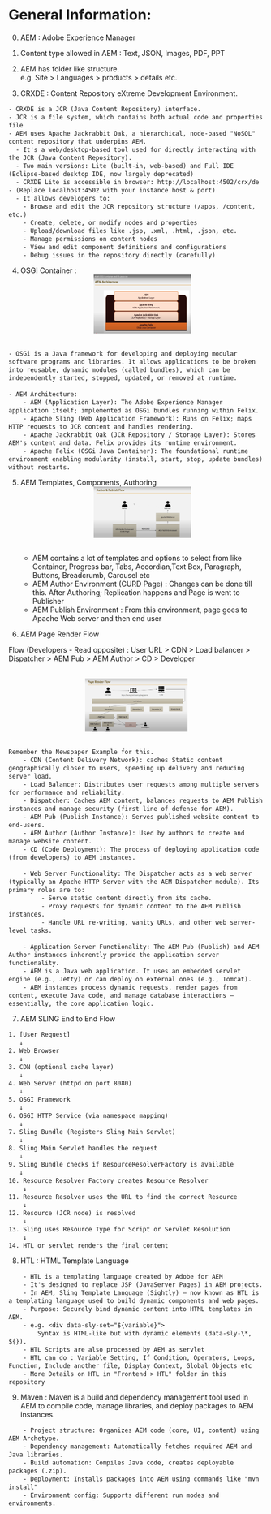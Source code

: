 # General Information:

0. AEM : Adobe Experience Manager
1. Content type allowed in AEM : Text, JSON, Images, PDF, PPT
2. AEM has folder like structure.  
   e.g. Site > Languages > products > details etc.

3. CRXDE : Content Repository eXtreme Development Environment.

```
- CRXDE is a JCR (Java Content Repository) interface.
- JCR is a file system, which contains both actual code and properties file
- AEM uses Apache Jackrabbit Oak, a hierarchical, node-based "NoSQL" content repository that underpins AEM.
  - It's a web/desktop-based tool used for directly interacting with the JCR (Java Content Repository).
  - Two main versions: Lite (built-in, web-based) and Full IDE (Eclipse-based desktop IDE, now largely deprecated)
  - CRXDE Lite is accessible in browser: http://localhost:4502/crx/de - (Replace localhost:4502 with your instance host & port)
  - It allows developers to:
    - Browse and edit the JCR repository structure (/apps, /content, etc.)
    - Create, delete, or modify nodes and properties
    - Upload/download files like .jsp, .xml, .html, .json, etc.
    - Manage permissions on content nodes
    - View and edit component definitions and configurations
    - Debug issues in the repository directly (carefully)
```

4. OSGI Container :
   <br><img src="../Images/AEM_Architecture.png" alt="AEM Architecture" width="40%" style="display: block; margin: auto;">
   <br>

```
- OSGi is a Java framework for developing and deploying modular software programs and libraries. It allows applications to be broken into reusable, dynamic modules (called bundles), which can be independently started, stopped, updated, or removed at runtime.

- AEM Architecture:
    - AEM (Application Layer): The Adobe Experience Manager application itself; implemented as OSGi bundles running within Felix.
    - Apache Sling (Web Application Framework): Runs on Felix; maps HTTP requests to JCR content and handles rendering.
    - Apache Jackrabbit Oak (JCR Repository / Storage Layer): Stores AEM's content and data. Felix provides its runtime environment.
    - Apache Felix (OSGi Java Container): The foundational runtime environment enabling modularity (install, start, stop, update bundles) without restarts.
```

5. AEM Templates, Components, Authoring
   <br><img src="../Images/AEM_Author_and Publish_Flow.png" alt="AEM_Author_and Publish_Flow.png" width="40%" style="display: block; margin: auto;">
   <br>

    - AEM contains a lot of templates and options to select from like Container, Progress bar, Tabs, Accordian,Text Box, Paragraph, Buttons, Breadcrumb, Carousel etc
    - AEM Author Environment (CURD Page) : Changes can be done till this. After Authoring; Replication happens and Page is went to Publisher
    - AEM Publish Environment : From this environment, page goes to Apache Web server and then end user

6. AEM Page Render Flow

Flow (Developers - Read opposite) : User URL > CDN > Load balancer > Dispatcher > AEM Pub > AEM Author > CD > Developer

<br><img src="../Images/AEM_Page_Render_Flow.png" alt="AEM_Page_Render_Flow.png" width="40%" style="display: block; margin: auto;">
<br>

```
Remember the Newspaper Example for this.
    - CDN (Content Delivery Network): caches Static content geographically closer to users, speeding up delivery and reducing server load.
    - Load Balancer: Distributes user requests among multiple servers for performance and reliability.
    - Dispatcher: Caches AEM content, balances requests to AEM Publish instances and manage security (first line of defense for AEM).
    - AEM Pub (Publish Instance): Serves published website content to end-users.
    - AEM Author (Author Instance): Used by authors to create and manage website content.
    - CD (Code Deployment): The process of deploying application code (from developers) to AEM instances.

    - Web Server Functionality: The Dispatcher acts as a web server (typically an Apache HTTP Server with the AEM Dispatcher module). Its primary roles are to:
         - Serve static content directly from its cache.
         - Proxy requests for dynamic content to the AEM Publish instances.
         - Handle URL re-writing, vanity URLs, and other web server-level tasks.

    - Application Server Functionality: The AEM Pub (Publish) and AEM Author instances inherently provide the application server functionality.
    - AEM is a Java web application. It uses an embedded servlet engine (e.g., Jetty) or can deploy on external ones (e.g., Tomcat).
    - AEM instances process dynamic requests, render pages from content, execute Java code, and manage database interactions – essentially, the core application logic.
```

7. AEM SLING End to End Flow

```
1. [User Request]
   ↓
2. Web Browser
   ↓
3. CDN (optional cache layer)
   ↓
4. Web Server (httpd on port 8080)
   ↓
5. OSGI Framework
   ↓
6. OSGI HTTP Service (via namespace mapping)
   ↓
7. Sling Bundle (Registers Sling Main Servlet)
   ↓
8. Sling Main Servlet handles the request
   ↓
9. Sling Bundle checks if ResourceResolverFactory is available
   ↓
10. Resource Resolver Factory creates Resource Resolver
    ↓
11. Resource Resolver uses the URL to find the correct Resource
    ↓
12. Resource (JCR node) is resolved
    ↓
13. Sling uses Resource Type for Script or Servlet Resolution
    ↓
14. HTL or servlet renders the final content

```

8. HTL : HTML Template Language

```
    - HTL is a templating language created by Adobe for AEM
    - It's designed to replace JSP (JavaServer Pages) in AEM projects.
    - In AEM, Sling Template Language (Sightly) — now known as HTL is a templating language used to build dynamic components and web pages.
    - Purpose: Securely bind dynamic content into HTML templates in AEM.
    - e.g. <div data-sly-set="${variable}">
        Syntax is HTML-like but with dynamic elements (data-sly-\*, ${}).
    - HTL Scripts are also processed by AEM as servlet
    - HTL can do : Variable Setting, If Condition, Operators, Loops, Function, Include another file, Display Context, Global Objects etc
    - More Details on HTL in "Frontend > HTL" folder in this repository
```

9. Maven :
   Maven is a build and dependency management tool used in AEM to compile code, manage libraries, and deploy packages to AEM instances.

```
    - Project structure: Organizes AEM code (core, UI, content) using AEM Archetype.
    - Dependency management: Automatically fetches required AEM and Java libraries.
    - Build automation: Compiles Java code, creates deployable packages (.zip).
    - Deployment: Installs packages into AEM using commands like "mvn install"
    - Environment config: Supports different run modes and environments.

```
